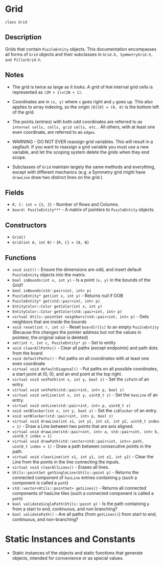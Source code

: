 # Grid

`class Grid`

## Description

Grids that contain `PuzzleEntity` objects. This documentation encompasses all forms of `Grid` objects and their subclasses in `Grid.h, SymmetryGrid.h, and PillarGrid.h`.

## Notes

- The grid is twice as large as it looks. A grid of `MxN` internal grid cells is represented as `(2M + 1)x(2N + 1)`.
- Coordinates are in `(x, y)` where `x` goes right and `y` goes up. This also applies to array indexing, so the origin `[0][0] = (0, 0)` is the bottom left of the grid.
- The points (entries) with both odd coordinates are referred to as `internal cells, cells, grid cells, etc.`. All others, with at least one even coordinate, are referred to as `edges`.

- WARNING - DO NOT EVER reassign grid variables. This will result in a segfault. If you want to reassign a grid variable you must use a new variable, and let the scoping system delete the grids when they end scope.

- Subclasses of `Grid` maintain largely the same methods and everything, except with different mechanics (e.g. a Symmetry grid might have `drawLine` draw two distinct lines on the grid.)

## Fields

- `R, C: int = {3, 3}` - Number of Rows and Columns.
- `board: PuzzleEntity***` - A matrix of pointers to `PuzzleEntity` objects.

## Constructors

- `Grid()`
- `Grid(int A, int B)` - `{R, C} = {A, B}`

## Functions

- `void init()` - Ensure the dimensions are odd, and insert default `PuzzleEntity` objects into the matrix.
- `bool inBounds(int x, int y)` - Is a point `(x, y)` in the bounds of the Grid?
- `bool inBounds(std::pair<int, int> p)`
- `PuzzleEntity* get(int x, int y)` - Returns null if OOB
- `PuzzleEntity* get(std::pair<int, int> p)`
- `EntityColor::Color getColor(int x, int y)`
- `EntityColor::Color getColor(std::pair<int, int> p)`
- `virtual Utils::pointSet neighbors(std::pair<int, int> p)` - Gets neighbors that are inside the bounds
- `void reset(int r, int c)` - Reset `board[r][c]` to an empty `PuzzleEntity` (Because this changes the pointer address but not the values in pointesr, the original value is deleted)
- `set(int r, int c, PuzzleEntity* p)` - Set to entity
- `void clearAllPaths()` - Clear all paths (except endpoints) and path dots from the board
- `void defaultPaths()` - Put paths on all coordinates with at least one even coordinate
- `virtual void defaultDiagonal()` - Put paths on all possible coordinates, a start point at (0, 0), and an end point at the top right.
- `virtual void setPath(int x, int y, bool z)` - Set the `isPath` of an entry.
- `virtual void setPath(std::pair<int, int> p, bool z)` 
- `virtual void setLine(int x, int y, uint8_t z)` - Set the `hasLine` of an entry.
- `virtual void setLine(std::pair<int, int> p, uint8_t z)` 
- `void setBlocker(int x, int y, bool z)` - Set the `isBlocker` of an entry.
- `void setBlocker(std::pair<int, int> p, bool z)` 
- `virtual void drawLine(int x1, int y1, int x2, int y2, uint8_t index = 1)` - Draw a Line between two points that are axis aligned.
- `virtual void drawLine(std::pair<int, int> a, std::pair<int, int> b, uint8_t index = 1)`
- `virtual void drawPath(std::vector<std::pair<int, int>> path, uint8_t index = 1)` - Draw a path between consecutive points in the path.
- `virtual void clearLine(int x1, int y1, int x2, int y2)` - Clear the Line from the points in the line connecting the inputs.
- `virtual void clearAllLines()` - Erases all lines.
- `Utils::pointSet getSingleLine(Utils::point p)` - Returns the connected component of `hasLine` entries containing `p` (such a component is called a `path`)
- `std::vector<Utils::pointSet> getLines()` - Returns all connected components of hasLine tiles (such a connected component is called a `path`)
- `bool validateSinglePath(Utils::point p)` - Is the path containing `p` from a start to end, continuous, and non branching?
- `bool validatePath()` - Are all paths (from `getLines()`) from start to end, continuous, and non-branching?

# Static Instances and Constants

- Static instances of the objects and static functions that generate objects, intended for convenience or as special values.